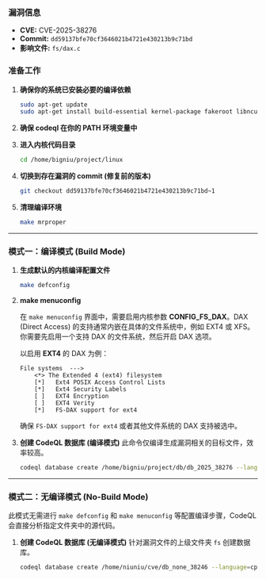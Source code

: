 ### **漏洞信息**

*   **CVE:** CVE-2025-38276
*   **Commit:** `dd59137bfe70cf3646021b4721e430213b9c71bd`
*   **影响文件:** `fs/dax.c`

### **准备工作**

1.  **确保你的系统已安装必要的编译依赖**

    ```bash
    sudo apt-get update
    sudo apt-get install build-essential kernel-package fakeroot libncurses5-dev libssl-dev ccache flex bison libelf-dev clang llvm
    ```

2.  **确保 codeql 在你的 PATH 环境变量中**

3.  **进入内核代码目录**

    ```bash
    cd /home/bigniu/project/linux
    ```

4.  **切换到存在漏洞的 commit (修复前的版本)**

    ```bash
    git checkout dd59137bfe70cf3646021b4721e430213b9c71bd~1
    ```

5.  **清理编译环境**

    ```bash
    make mrproper
    ```

---

### **模式一：编译模式 (Build Mode)**

1.  **生成默认的内核编译配置文件**

    ```bash
    make defconfig
    ```

2.  **make menuconfig**

    在 `make menuconfig` 界面中，需要启用内核参数 **CONFIG\_FS\_DAX**。DAX (Direct Access) 的支持通常内嵌在具体的文件系统中，例如 EXT4 或 XFS。你需要先启用一个支持 DAX 的文件系统，然后开启 DAX 选项。

    以启用 **EXT4** 的 DAX 为例：
    ```text
    File systems  --->
        <*> The Extended 4 (ext4) filesystem
        [*]   Ext4 POSIX Access Control Lists
        [*]   Ext4 Security Labels
        [ ]   EXT4 Encryption
        [ ]   EXT4 Verity
        [*]   FS-DAX support for ext4
    ```
    确保 `FS-DAX support for ext4` 或者其他文件系统的 DAX 支持被选中。

3.  **创建 CodeQL 数据库 (编译模式)**
    此命令仅编译生成漏洞相关的目标文件，效率较高。

    ```bash
    codeql database create /home/bigniu/project/db/db_2025_38276 --language=cpp --command="make LLVM=1 fs/dax.o"
    ```

---

### **模式二：无编译模式 (No-Build Mode)**

此模式无需进行 `make defconfig` 和 `make menuconfig` 等配置编译步骤，CodeQL 会直接分析指定文件夹中的源代码。

1.  **创建 CodeQL 数据库 (无编译模式)**
    针对漏洞文件的上级文件夹 `fs` 创建数据库。

    ```bash
    codeql database create /home/niuniu/cve/db_none_38246 --language=cpp --source-root=/home/niuniu/linux/fs --build-mode=none
    ```